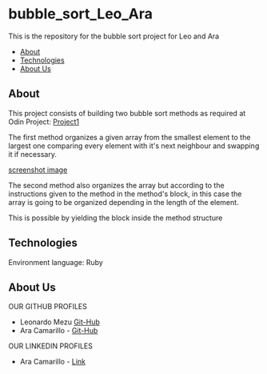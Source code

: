 # bubble_sort_Leo_Ara
This is the repository for the bubble sort project for Leo and Ara

* [About](#about)
* [Technologies](#technologies)
* [About Us](#about-us)

## About
This project consists of building two bubble sort methods as required at Odin Project:
[Project1](https://www.theodinproject.com/courses/ruby-programming/lessons/advanced-building-blocks)

The first method organizes a given array from the smallest element to the largest one comparing every element with it's next neighbour and swapping it if necessary.

[screenshot image](.images/example.gif)

The second method also organizes the array but according to the instructions given to the method in the method's block, in this case the array is going to be organized depending in the length of the element.

This is possible by yielding the block inside the method structure

## Technologies
Environment language: Ruby

## About Us
OUR GITHUB PROFILES
* Leonardo Mezu		[Git-Hub](https://github.com/leonmezu1)
* Ara Camarillo - [Git-Hub](https://github.com/aracelicaes)

OUR LINKEDIN PROFILES
* Ara Camarillo - [Link](https://www.linkedin.com/in/ara-camarillo-7297799b/)
